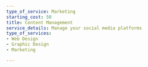 ```yaml
---
type_of_service: Marketing
starting_cost: 50
title: Content Management
service_details: Manage your social media platforms
type_of_services:
- Web Design
- Graphic Design
- Marketing

---
```

